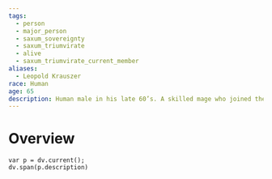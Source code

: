 ```yaml
---
tags:
  - person
  - major_person
  - saxum_sovereignty
  - saxum_triumvirate
  - alive
  - saxum_triumvirate_current_member
aliases:
  - Leopold Krauszer
race: Human
age: 65
description: Human male in his late 60’s. A skilled mage who joined the [[The Saxum Triumvirate|Triumvirate]] around 25 years ago, Master Leopold Krauszer is known for his expertise in illusion magic and his sharp wit. He serves as the [[The Saxum Triumvirate|Triumvirate]]’s chief advisor on matters of foreign policy and diplomacy.
---
```

# Overview
```dataviewjs
var p = dv.current();
dv.span(p.description)
```
